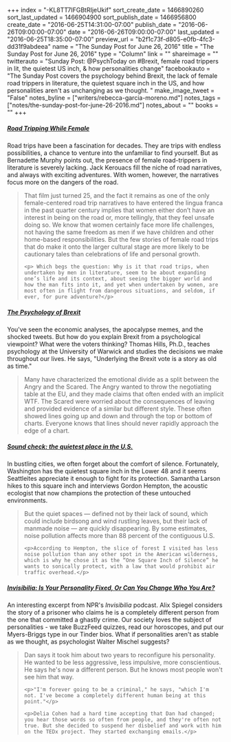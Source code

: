 +++
index = "-KL8TT7IFGBtRIjeUkif"
sort_create_date = 1466890260
sort_last_updated = 1466904900
sort_publish_date = 1466956800
create_date = "2016-06-25T14:31:00-07:00"
publish_date = "2016-06-26T09:00:00-07:00"
date = "2016-06-26T09:00:00-07:00"
last_updated = "2016-06-25T18:35:00-07:00"
preview_url = "b2f1c73f-d805-e0fb-4fc3-dd31f9abdeea"
name = "The Sunday Post for June 26, 2016"
title = "The Sunday Post for June 26, 2016"
type = "Column"
link = ""
shareimage = ""
twitterauto = "Sunday Post: @PsychToday on #Brexit, female road trippers in lit, the quietest US inch, & how personalities change"
facebookauto = "The Sunday Post covers the psychology behind Brexit, the lack of female road trippers in literature, the quietest square inch in the US, and how personalities aren't as unchanging as we thought. "
make_image_tweet = "False"
notes_byline = ["writers/rebecca-garcia-moreno.md"]
notes_tags = ["notes/the-sunday-post-for-june-26-2016.md"]
notes_about = ""
books = ""
+++
<h5><a href="http://lithub.com/road-tripping-while-female/" title="Road Tripping While Female | Lit Hub">Road Tripping While Female</a></h5>

Road trips have been a fascination for decades. They are trips with endless possibilities, a chance to venture into the unfamiliar to find yourself. But as Bernadette Murphy points out, the presence of female road-trippers in literature is severely lacking. Jack Kerouacs fill the niche of road narratives, and always with exciting adventures. With women, however, the narratives focus more on the dangers of the road. 

<blockquote>
	<p>	That film just turned 25, and the fact it remains as one of the only female-centered road trip narratives to have entered the lingua franca in the past quarter century implies that women either don’t have an interest in being on the road or, more tellingly, that they feel unsafe doing so. We know that women certainly face more life challenges, not having the same freedom as men if we have children and other home-based responsibilities. But the few stories of female road trips that do make it onto the larger cultural stage are more likely to be cautionary tales than celebrations of life and personal growth.</p>

	<p>	Which begs the question: Why is it that road trips, when undertaken by men in literature, seem to be about expanding one’s life and its context, about seeing the bigger world and how the man fits into it, and yet when undertaken by women, are most often in flight from dangerous situations, and seldom, if ever, for pure adventure?</p>
</blockquote>

<h5><a href="https://www.psychologytoday.com/blog/statistical-life/201606/the-psychology-brexit" title="The Psychology of Brexit | Psychology Today">The Psychology of Brexit</a></h5>

You've seen the economic analyses, the apocalypse memes, and the shocked tweets. But how do you explain Brexit from a psychological viewpoint? What were the voters thinking? Thomas Hills, Ph.D., teaches psychology at the University of Warwick and studies the decisions we make throughout our lives. He says, "Underlying the Brexit vote is a story as old as time."

<blockquote>
	Many have characterized the emotional divide as a split between the Angry and the Scared. The Angry wanted to throw the negotiating table at the EU, and they made claims that often ended with an implicit WTF. The Scared were worried about the consequences of leaving and provided evidence of a similar but different style. These often showed lines going up and down and through the top or bottom of charts. Everyone knows that lines should never rapidly approach the edge of a chart.  
</blockquote>

<h5><a href="http://features.crosscut.com/sound-check-the-quietest-place-in-the-us" title="Sound check: the quietest place in the U.S. | Features | Crosscut">Sound check: the quietest place in the U.S.</a></h5>

In bustling cities, we often forget about the comfort of silence. Fortunately, Washington has the quietest square inch in the Lower 48 and it seems Seattleites appreciate it enough to fight for its protection. Samantha Larson hikes to this square inch and interviews Gordon Hempton, the acoustic ecologist that now champions the protection of these untouched environments.  

<blockquote>
	<p>But the quiet spaces — defined not by their lack of sound, which could include birdsong and wind rustling leaves, but their lack of manmade noise — are quickly disappearing. By some estimates, noise pollution affects more than 88 percent of the contiguous U.S.</p>

	<p>According to Hempton, the slice of forest I visited has less noise pollution than any other spot in the American wilderness, which is why he chose it as the “One Square Inch of Silence” he wants to sonically protect, with a law that would prohibit air traffic overhead.</p>
</blockquote>

<h5><a href="http://www.npr.org/sections/health-shots/2016/06/24/481859662/invisibilia-is-your-personality-fixed-or-can-you-change-who-you-are?utm_source=pocket&utm_medium=email&utm_campaign=pockethits" title="Invisibilia: Is Your Personality Fixed, Or Can You Change Who You Are? | Health | NPR">Invisibilia: Is Your Personality Fixed, Or Can You Change Who You Are?</a></h5>

An interesting excerpt from NPR's *Invisibilia* podcast. Alix Spiegel considers the story of a prisoner who claims he is a completely different person from the one that committed a ghastly crime. Our society loves the subject of personalities - we take BuzzFeed quizzes, read our horoscopes, and put our Myers-Briggs type in our Tinder bios. What if personalities aren't as stable as we thought, as psychologist Walter Mischel suggests?

<blockquote>
	<p>Dan says it took him about two years to reconfigure his personality. He wanted to be less aggressive, less impulsive, more conscientious. He says he's now a different person. But he knows most people won't see him that way.</p>

	<p>"I'm forever going to be a criminal," he says, "which I'm not. I've become a completely different human being at this point."</p>

	<p>Delia Cohen had a hard time accepting that Dan had changed; you hear those words so often from people, and they're often not true. But she decided to suspend her disbelief and work with him on the TEDx project. They started exchanging emails.</p>
</blockquote>